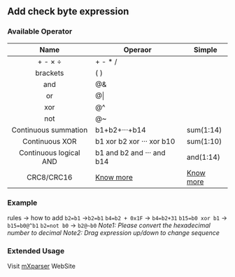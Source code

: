 ## Add check byte expression
### Available Operator
|Name | Operaor | Simple |
| :-----: | --------- | ---------|
|+ - × ÷|+ - * /| |
|brackets|( )| |
|and|@&|  |
|or|@&#124;|  |
|xor|@^|  |
|not|@~|  |
|Continuous summation|b1+b2+···+b14|sum(1:14)|
|Continuous XOR|b1 xor b2 xor ··· xor b10|sum(1:10)|
|Continuous logical AND|b1 and b2 and ··· and b14|and(1:14)|
|CRC8/CRC16|[Know more](https://why.yuyeye.cc/post/how-to-calculate-crc8-and-crc16-in-mtools/)|[Know more](https://why.yuyeye.cc/post/how-to-calculate-crc8-and-crc16-in-mtools/)|


### Example
rules → how to add 
`b2=b1` →`b2=b1` 
`b4=b2 + 0x1F` → `b4=b2+31`
`b15=b0 xor b1` → `b15=b0@^b1`
`b2=not b0` → `b2@~b0` 
*Note1: Please convert the hexadecimal number to decimal* 
*Note2: Drag expression up/down to change sequence*
    

### Extended Usage  
Visit [mXparser](http://mathparser.org/?s=Bitwise) WebSite
